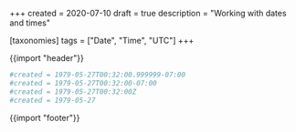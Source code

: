 +++
created = 2020-07-10
draft = true
description = "Working with dates and times"

[taxonomies]
tags = ["Date", "Time", "UTC"]
+++

{{import "header"}}

```toml
#created = 1979-05-27T00:32:00.999999-07:00
#created = 1979-05-27T00:32:00-07:00
#created = 1979-05-27T00:32:00Z
#created = 1979-05-27
```

{{import "footer"}}
